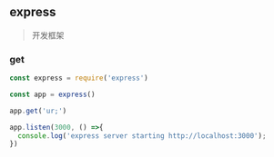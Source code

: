 ## express

> 开发框架


### get

```js
const express = require('express')

const app = express()

app.get('ur;')

app.listen(3000, () =>{
  console.log('express server starting http://localhost:3000');
})

```